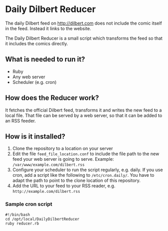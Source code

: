 # Daily Dilbert Reducer

The daily Dilbert feed on <http://dilbert.com> does not include the comic itself in the feed. Instead it links to the website.

The Daily Dilbert Reducer is a small script which transforms the feed so that it includes the comics directly.

## What is needed to run it?
* Ruby
* Any web server
* Scheduler (e.g. cron)

## How does the Reducer work?
It fetches the official Dilbert feed, transforms it and writes the new feed to a local file. That file can be served by a web server, so that it can be added to an RSS feeder.

## How is it installed?
1. Clone the repository to a location on your server
2. Edit the file `feed_file_location.conf` to include the file path to the new feed your web server is going to serve. Example: `/var/www/example.com/dilbert.rss`
3. Configure your scheduler to run the script regularly, e.g. daily. If you use cron, add a script like the following to `/etc/cron.daily/`. You have to adapt the path to point to the clone location of this repository.
4. Add the URL to your feed to your RSS reader, e.g. `http://example.com/dilbert.rss`

### Sample cron script

	#!/bin/bash
    cd /opt/local/DailyDilbertReducer
    ruby reducer.rb

